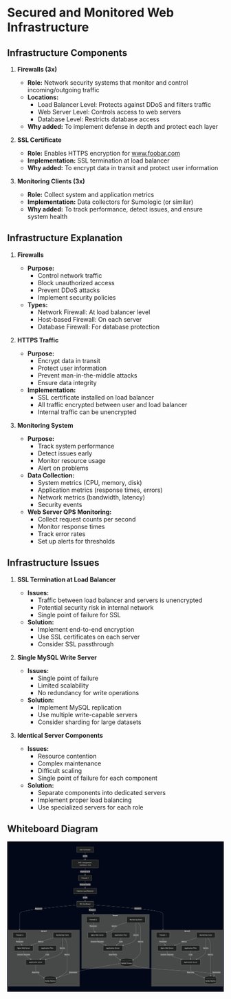 # Secured and Monitored Web Infrastructure

## Infrastructure Components

1. **Firewalls (3x)**
   - **Role:** Network security systems that monitor and control incoming/outgoing traffic
   - **Locations:**
     - Load Balancer Level: Protects against DDoS and filters traffic
     - Web Server Level: Controls access to web servers
     - Database Level: Restricts database access
   - **Why added:** To implement defense in depth and protect each layer

2. **SSL Certificate**
   - **Role:** Enables HTTPS encryption for www.foobar.com
   - **Implementation:** SSL termination at load balancer
   - **Why added:** To encrypt data in transit and protect user information

3. **Monitoring Clients (3x)**
   - **Role:** Collect system and application metrics
   - **Implementation:** Data collectors for Sumologic (or similar)
   - **Why added:** To track performance, detect issues, and ensure system health

## Infrastructure Explanation

1. **Firewalls**
   - **Purpose:**
     - Control network traffic
     - Block unauthorized access
     - Prevent DDoS attacks
     - Implement security policies
   - **Types:**
     - Network Firewall: At load balancer level
     - Host-based Firewall: On each server
     - Database Firewall: For database protection

2. **HTTPS Traffic**
   - **Purpose:**
     - Encrypt data in transit
     - Protect user information
     - Prevent man-in-the-middle attacks
     - Ensure data integrity
   - **Implementation:**
     - SSL certificate installed on load balancer
     - All traffic encrypted between user and load balancer
     - Internal traffic can be unencrypted

3. **Monitoring System**
   - **Purpose:**
     - Track system performance
     - Detect issues early
     - Monitor resource usage
     - Alert on problems
   - **Data Collection:**
     - System metrics (CPU, memory, disk)
     - Application metrics (response times, errors)
     - Network metrics (bandwidth, latency)
     - Security events
   - **Web Server QPS Monitoring:**
     - Collect request counts per second
     - Monitor response times
     - Track error rates
     - Set up alerts for thresholds

## Infrastructure Issues

1. **SSL Termination at Load Balancer**
   - **Issues:**
     - Traffic between load balancer and servers is unencrypted
     - Potential security risk in internal network
     - Single point of failure for SSL
   - **Solution:**
     - Implement end-to-end encryption
     - Use SSL certificates on each server
     - Consider SSL passthrough

2. **Single MySQL Write Server**
   - **Issues:**
     - Single point of failure
     - Limited scalability
     - No redundancy for write operations
   - **Solution:**
     - Implement MySQL replication
     - Use multiple write-capable servers
     - Consider sharding for large datasets

3. **Identical Server Components**
   - **Issues:**
     - Resource contention
     - Complex maintenance
     - Difficult scaling
     - Single point of failure for each component
   - **Solution:**
     - Separate components into dedicated servers
     - Implement proper load balancing
     - Use specialized servers for each role

## Whiteboard Diagram

![Secured and Monitored Web Infrastructure Diagram](./2-diagram.png) 